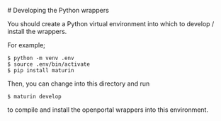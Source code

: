 <!--
SPDX-FileCopyrightText: © 2024 Christopher Woods <Christopher.Woods@bristol.ac.uk>
SPDX-License-Identifier: CC0-1.0
-->

# Developing the Python wrappers

You should create a Python virtual environment into which to develop / install the wrappers.

For example;

```
$ python -m venv .env
$ source .env/bin/activate
$ pip install maturin
```

Then, you can change into this directory and run

```
$ maturin develop
```

to compile and install the openportal wrappers into this environment.

